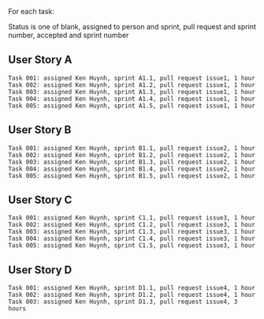 For each task:

Status is one of blank, assigned to person and sprint, pull request and sprint number, accepted and sprint number
  ## User Story A
    Task 001: assigned Ken Huynh, sprint A1.1, pull request issue1, 1 hour
    Task 002: assigned Ken Huynh, sprint A1.2, pull request issue1, 1 hour
    Task 003: assigned Ken Huynh, sprint A1.3, pull request issue1, 1 hour
    Task 004: assigned Ken Huynh, sprint A1.4, pull request issue1, 1 hour
    Task 005: assigned Ken Huynh, sprint A1.5, pull request issue1, 1 hour
  ## User Story B
    Task 001: assigned Ken Huynh, sprint B1.1, pull request issue2, 1 hour
    Task 002: assigned Ken Huynh, sprint B1.2, pull request issue2, 1 hour
    Task 003: assigned Ken Huynh, sprint B1.3, pull request issue2, 1 hour
    Task 004: assigned Ken Huynh, sprint B1.4, pull request issue2, 1 hour
    Task 005: assigned Ken Huynh, sprint B1.5, pull request issue2, 1 hour
  ## User Story C
    Task 001: assigned Ken Huynh, sprint C1.1, pull request issue3, 1 hour
    Task 002: assigned Ken Huynh, sprint C1.2, pull request issue3, 1 hour
    Task 003: assigned Ken Huynh, sprint C1.3, pull request issue3, 1 hour
    Task 004: assigned Ken Huynh, sprint C1.4, pull request issue3, 1 hour
    Task 005: assigned Ken Huynh, sprint C1.5, pull request issue3, 1 hour
  ## User Story D
    Task 001: assigned Ken Huynh, sprint D1.1, pull request issue4, 1 hour
    Task 002: assigned Ken Huynh, sprint D1.2, pull request issue4, 1 hour
    Task 003: assigned Ken Huynh, sprint D1.3, pull request issue4, 3 hours

